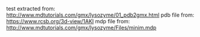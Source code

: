 test extracted from: http://www.mdtutorials.com/gmx/lysozyme/01_pdb2gmx.html
pdb file from: https://www.rcsb.org/3d-view/1AKI
mdp file from: http://www.mdtutorials.com/gmx/lysozyme/Files/minim.mdp
